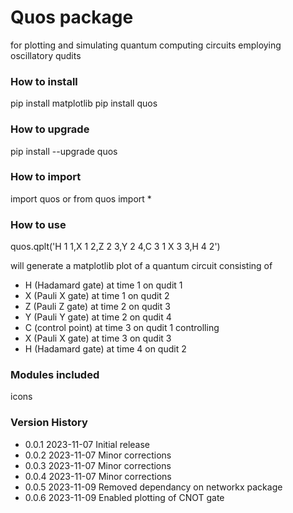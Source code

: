 # Quos package

for plotting and simulating quantum computing circuits employing oscillatory qudits

### How to install

pip install matplotlib
pip install quos

### How to upgrade

pip install --upgrade quos

### How to import

import quos
or
from quos import \*

### How to use

quos.qplt('H 1 1,X 1 2,Z 2 3,Y 2 4,C 3 1 X 3 3,H 4 2')

will generate a matplotlib plot of a quantum circuit consisting of

- H (Hadamard gate) at time 1 on qudit 1
- X (Pauli X gate) at time 1 on qudit 2
- Z (Pauli Z gate) at time 2 on qudit 3
- Y (Pauli Y gate) at time 2 on qudit 4
- C (control point) at time 3 on qudit 1 controlling
- X (Pauli X gate) at time 3 on qudit 3
- H (Hadamard gate) at time 4 on qudit 2

### Modules included

icons

### Version History

- 0.0.1 2023-11-07 Initial release
- 0.0.2 2023-11-07 Minor corrections
- 0.0.3 2023-11-07 Minor corrections
- 0.0.4 2023-11-07 Minor corrections
- 0.0.5 2023-11-09 Removed dependancy on networkx package
- 0.0.6 2023-11-09 Enabled plotting of CNOT gate
